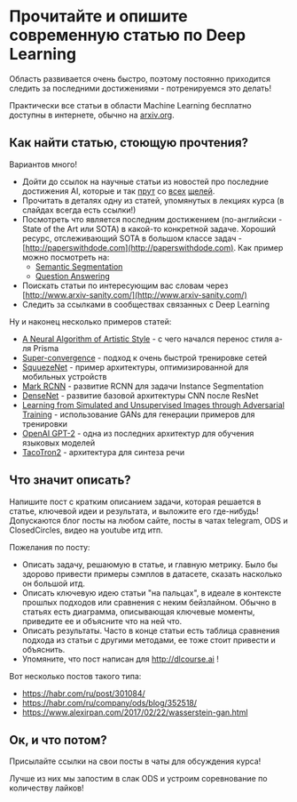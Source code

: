 # Прочитайте и опишите современную статью по Deep Learning

Область развивается очень быстро, поэтому постоянно приходится следить за последними достижениями - потренируемся это делать!

Практически все статьи в области Machine Learning бесплатно доступны в интернете, обычно на [arxiv.org](http://arxiv.org).

## Как найти статью, стоющую прочтения?

Вариантов много!

- Дойти до ссылок на научные статьи из новостей про последние достижения AI, которые и так [прут](https://www.wired.com/story/comedian-machine-ai-learning-puns/) со [всех](https://venturebeat.com/2019/03/18/nvidia-researchers-debut-gaugan-ai-that-creates-fake-landscapes-that-look-real/) [щелей](https://www.technologyreview.com/s/613430/this-ai-generated-musak-shows-us-the-limit-of-artificial-creativity/).
- Прочитать в деталях одну из статей, упомянутых в лекциях курса (в слайдах всегда есть ссылки!)
- Посмотреть что является последним достижением (по-английски - State of the Art или SOTA) в какой-то конкретной задаче. Хороший ресурс, отслеживающий SOTA в большом классе задач - [http://paperswithdode.com](http://paperswithdode.com). Как пример можно посмотреть на:
  - [Semantic Segmentation](https://paperswithcode.com/task/semantic-segmentation
)
  - [Question Answering](https://paperswithcode.com/task/question-answering)
- Поискать статьи по интересующим вас словам через  [http://www.arxiv-sanity.com/](http://www.arxiv-sanity.com/)
- Следить за ссылками в сообществах связанных с Deep Learning

Ну и наконец несколько примеров статей:

- [A Neural Algorithm of Artistic Style](https://arxiv.org/abs/1508.06576) - с чего начался перенос стиля а-ля Prisma
- [Super-convergence](https://arxiv.org/abs/1708.07120) - подход к очень быстрой тренировке сетей
- [SquuezeNet](https://arxiv.org/abs/1602.07360) - пример архитектуры, оптимизированной для мобильных устройств
- [Mark RCNN](https://arxiv.org/abs/1703.06870) - развитие RCNN для задачи Instance Segmentation
- [DenseNet](https://arxiv.org/abs/1608.06993) - развитие базовой архитектуры CNN после ResNet
- [Learning from Simulated and Unsupervised Images through Adversarial Training](https://arxiv.org/abs/1612.07828) - использование GANs для генерации примеров для тренировки
- [OpenAI GPT-2](https://d4mucfpksywv.cloudfront.net/better-language-models/language_models_are_unsupervised_multitask_learners.pdf) - одна из последних архитектур для обучения языковых моделей
- [TacoTron2](https://arxiv.org/abs/1712.05884) - архитектура для синтеза речи

## Что значит описать?

Напишите пост с кратким описанием задачи, которая решается в статье, ключевой идеи и результата, и выложите его где-нибудь! Допускаются блог посты на любом сайте, посты в чатах telegram, ODS и ClosedCircles, видео на youtube итд итп.

Пожелания по посту:

- Описать задачу, решаюмую в статье, и главную метрику. Было бы здорово привести примеры сэмплов в датасете, сказать насколько он большой итд.
- Описать ключевую идею статьи "на пальцах", в идеале в контексте прошлых подходов или сравнения с неким бейзлайном. Обычно в статьях есть диаграмма, описывающая ключевые моменты, приведите ее и объясните что на ней что.
- Описать результаты. Часто в конце статьи есть таблица сравнения подхода из статьи с другими методами, ее тоже стоит привести и объяснить.
- Упомяните, что пост написан для http://dlcourse.ai !

Вот несколько постов такого типа:
- https://habr.com/ru/post/301084/
- https://habr.com/ru/company/ods/blog/352518/
- https://www.alexirpan.com/2017/02/22/wasserstein-gan.html

## Ок, и что потом?
Присылайте ссылки на свои посты в чаты для обсуждения курса!

Лучше из них мы запостим в слак ODS и устроим соревнование по количеству лайков!
